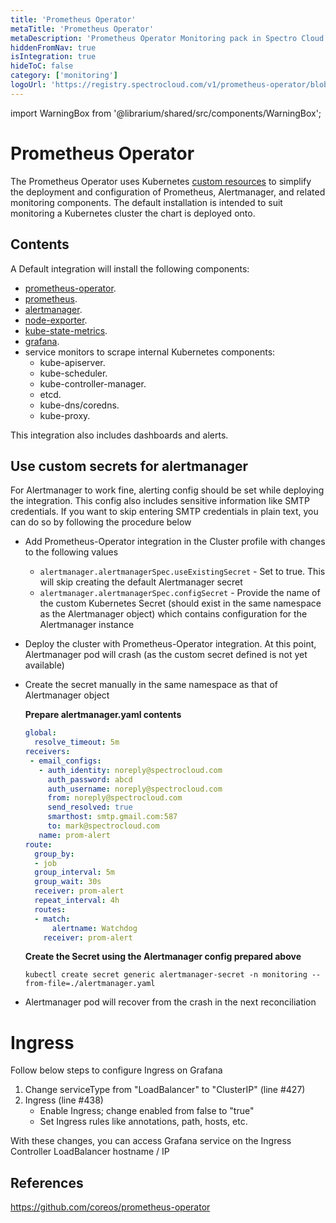 ```yaml
---
title: 'Prometheus Operator'
metaTitle: 'Prometheus Operator'
metaDescription: 'Prometheus Operator Monitoring pack in Spectro Cloud'
hiddenFromNav: true
isIntegration: true
hideToC: false
category: ['monitoring']
logoUrl: 'https://registry.spectrocloud.com/v1/prometheus-operator/blobs/sha256:64589616d7f667e5f1d7e3c9a39e32c676e03518a318924e123738693e104ce0?type=image/png'
---
```


import WarningBox from '@librarium/shared/src/components/WarningBox';

# Prometheus Operator

The Prometheus Operator uses Kubernetes [custom resources](https://kubernetes.io/docs/concepts/extend-kubernetes/api-extension/custom-resources/) to simplify the deployment and configuration of Prometheus, Alertmanager, and related monitoring components. The default installation is intended to suit monitoring a Kubernetes cluster the chart is deployed onto.

## Contents

A Default integration will install the following components:
* [prometheus-operator](https://github.com/coreos/prometheus-operator).
* [prometheus](https://prometheus.io/).
* [alertmanager](https://www.prometheus.io/docs/alerting/latest/alertmanager/).
* [node-exporter](https://github.com/helm/charts/tree/master/stable/prometheus-node-exporter).
* [kube-state-metrics](https://github.com/helm/charts/tree/master/stable/kube-state-metrics).
* [grafana](https://github.com/helm/charts/tree/master/stable/grafana).
* service monitors to scrape internal Kubernetes components:
    * kube-apiserver.
    * kube-scheduler.
    * kube-controller-manager.
    * etcd.
    * kube-dns/coredns.
    * kube-proxy.

This integration also includes dashboards and alerts.

## Use custom secrets for alertmanager

For Alertmanager to work fine, alerting config should be set while deploying the integration. This config also includes sensitive information like SMTP credentials. If you want to skip entering SMTP credentials in plain text, you can do so by following the procedure below

* Add Prometheus-Operator integration in the Cluster profile with changes to the following values
   * `alertmanager.alertmanagerSpec.useExistingSecret` - Set to true. This will skip creating the default Alertmanager secret
   * `alertmanager.alertmanagerSpec.configSecret` - Provide the name of the custom Kubernetes Secret (should exist in the same namespace as the Alertmanager object) which contains configuration for the Alertmanager instance
* Deploy the cluster with Prometheus-Operator integration. At this point, Alertmanager pod will crash (as the custom secret defined is not yet available)
* Create the secret manually in the same namespace as that of Alertmanager object

   **Prepare alertmanager.yaml contents**
   ```yaml
   global:
     resolve_timeout: 5m
   receivers:
    - email_configs:
      - auth_identity: noreply@spectrocloud.com
        auth_password: abcd
        auth_username: noreply@spectrocloud.com
        from: noreply@spectrocloud.com
        send_resolved: true
        smarthost: smtp.gmail.com:587
        to: mark@spectrocloud.com
      name: prom-alert
   route:
     group_by:
     - job
     group_interval: 5m
     group_wait: 30s
     receiver: prom-alert
     repeat_interval: 4h
     routes:
     - match:
         alertname: Watchdog
       receiver: prom-alert
   ```

   **Create the Secret using the Alertmanager config prepared above**
   ```
   kubectl create secret generic alertmanager-secret -n monitoring --from-file=./alertmanager.yaml
   ```
* Alertmanager pod will recover from the crash in the next reconciliation

# Ingress

Follow below steps to configure Ingress on Grafana

1. Change serviceType from "LoadBalancer" to "ClusterIP" (line #427)
2. Ingress (line #438)
   * Enable Ingress; change enabled from false to "true"
   * Set Ingress rules like annotations, path, hosts, etc.

With these changes, you can access Grafana service on the Ingress Controller LoadBalancer hostname / IP

## References

https://github.com/coreos/prometheus-operator
